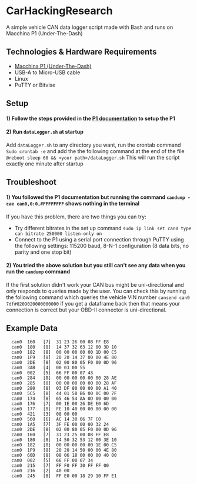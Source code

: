 # CarHackingResearch
A simple vehicle CAN data logger script made with Bash and runs on Macchina P1 (Under-The-Dash)

## Technologies & Hardware Requirements 

  - [Macchina P1 (Under-The-Dash)](https://www.macchina.cc/catalog/p1-boards/p1-under-dash)
  - USB-A to Micro-USB cable
  - Linux
  - PuTTY or Bitvise
  
## Setup

#### 1) Follow the steps provided in the [P1 documentation](https://docs.macchina.cc/p1-docs/getting-started) to setup the P1
#### 2) Run ```dataLogger.sh``` at startup
Add ```dataLogger.sh``` to any directory you want, run the crontab command ```Sudo crontab -e``` and add the the following command at the end of the file ```@reboot sleep 60 && <your path>/dataLogger.sh``` This will run the script exactly one minute after startup

## Troubleshoot
#### 1) You followed the P1 documentation but running the command ```candump -cae can0,0:0,#FFFFFFFF``` shows nothing in the terminal
If you have this problem, there are two things you can try:
  - Try different bitrates in the set up command ```sudo ip link set can0 type can bitrate 250000 listen-only on```
  - Connect to the P1 using a serial port connection through PuTTY using the following settings: 115200 baud, 8-N-1 configuration (8 data bits, no parity and one stop bit) 

#### 2) You tried the above solution but you still can't see any data when you run the ```candump``` command
If the first solution didn't work your CAN bus might be uni-directional and only responds to queries made by the user. You can check this by running the following command which queries the vehicle VIN number ```cansend can0 7df#0209020000000000``` if you get a dataframe back then that means your connection is correct but your OBD-II connector is uni-directional.

## Example Data
```
  can0  160   [7]  31 23 26 00 08 FF E8
  can0  180   [8]  14 37 32 63 12 00 3D 10
  can0  182   [8]  00 00 00 00 00 1D 00 C5
  can0  1F9   [8]  20 20 14 37 00 00 4E 80
  can0  2DE   [8]  02 00 80 05 F0 00 0D 96
  can0  3AB   [4]  00 03 00 55
  can0  002   [5]  66 FF 00 07 43
  can0  284   [8]  00 00 00 00 00 00 28 AE
  can0  285   [8]  00 00 00 00 00 00 28 AF
  can0  280   [8]  03 DF 80 00 00 00 A1 40
  can0  5C5   [8]  44 01 58 B6 00 0C 00 7F
  can0  174   [8]  65 46 54 AA 0D 00 00 00
  can0  176   [7]  00 1E 00 26 DE E0 6D
  can0  177   [8]  FE 10 40 00 00 00 00 00
  can0  421   [3]  08 00 00
  can0  560   [6]  AC 14 30 06 7F C0
  can0  1A5   [7]  3F FE 00 00 00 32 24
  can0  2DE   [8]  02 00 80 05 F0 00 0D 96
  can0  160   [7]  31 23 25 00 08 FF E8
  can0  180   [8]  14 50 32 53 12 00 3E 10
  can0  182   [8]  00 00 00 00 00 1E 00 C5
  can0  1F9   [8]  20 20 14 50 00 00 4E 80
  can0  60D   [8]  08 06 18 00 00 00 40 00
  can0  002   [5]  66 FF 00 07 34
  can0  215   [7]  FF F0 FF 30 FF FF 00
  can0  216   [2]  40 00
  can0  245   [8]  FF E0 00 18 29 10 FF E1
  ```
